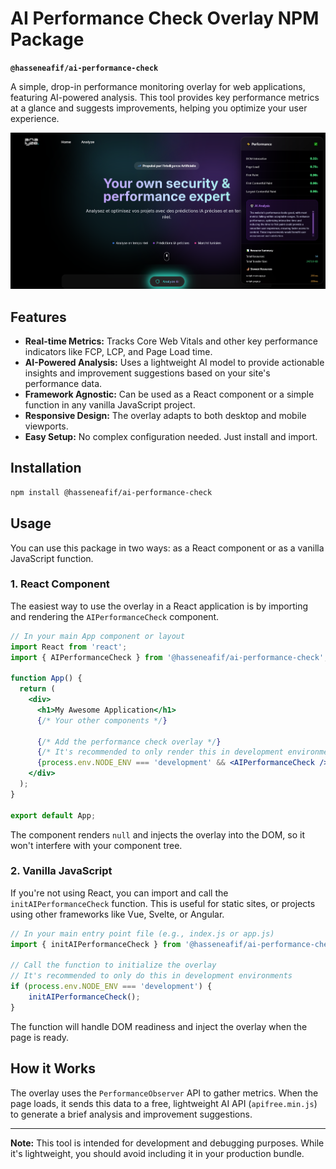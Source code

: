 
# AI Performance Check Overlay NPM Package

**`@hasseneafif/ai-performance-check`**

A simple, drop-in performance monitoring overlay for web applications, featuring AI-powered analysis. This tool provides key performance metrics at a glance and suggests improvements, helping you optimize your user experience.

![Performance Overlay Screenshot](assets/overlayperf.png)

## Features

- **Real-time Metrics:** Tracks Core Web Vitals and other key performance indicators like FCP, LCP, and Page Load time.
- **AI-Powered Analysis:** Uses a lightweight AI model to provide actionable insights and improvement suggestions based on your site's performance data.
- **Framework Agnostic:** Can be used as a React component or a simple function in any vanilla JavaScript project.
- **Responsive Design:** The overlay adapts to both desktop and mobile viewports.
- **Easy Setup:** No complex configuration needed. Just install and import.

## Installation

```bash
npm install @hasseneafif/ai-performance-check
```

## Usage

You can use this package in two ways: as a React component or as a vanilla JavaScript function.

### 1. React Component

The easiest way to use the overlay in a React application is by importing and rendering the `AIPerformanceCheck` component.

```jsx
// In your main App component or layout
import React from 'react';
import { AIPerformanceCheck } from '@hasseneafif/ai-performance-check';

function App() {
  return (
    <div>
      <h1>My Awesome Application</h1>
      {/* Your other components */}
      
      {/* Add the performance check overlay */}
      {/* It's recommended to only render this in development environments */}
      {process.env.NODE_ENV === 'development' && <AIPerformanceCheck />}
    </div>
  );
}

export default App;
```

The component renders `null` and injects the overlay into the DOM, so it won't interfere with your component tree.

### 2. Vanilla JavaScript

If you're not using React, you can import and call the `initAIPerformanceCheck` function. This is useful for static sites, or projects using other frameworks like Vue, Svelte, or Angular.

```javascript
// In your main entry point file (e.g., index.js or app.js)
import { initAIPerformanceCheck } from '@hasseneafif/ai-performance-check';

// Call the function to initialize the overlay
// It's recommended to only do this in development environments
if (process.env.NODE_ENV === 'development') {
    initAIPerformanceCheck();
}
```

The function will handle DOM readiness and inject the overlay when the page is ready.

## How it Works

The overlay uses the `PerformanceObserver` API to gather metrics. When the page loads, it sends this data to a free, lightweight AI API (`apifree.min.js`) to generate a brief analysis and improvement suggestions.

---

**Note:** This tool is intended for development and debugging purposes. While it's lightweight, you should avoid including it in your production bundle.
